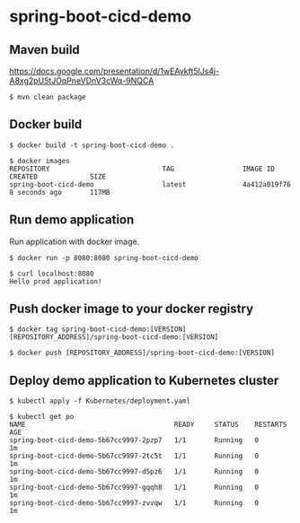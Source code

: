 # spring-boot-cicd-demo

## Maven build

https://docs.google.com/presentation/d/1wEAvkft5lJs4j-A8xg2pU5tJOqPneVDnV3cWq-9NQCA

```
$ mvn clean package
```

## Docker build

```
$ docker build -t spring-boot-cicd-demo .

$ docker images
REPOSITORY                            TAG                 IMAGE ID            CREATED             SIZE
spring-boot-cicd-demo                 latest              4a412a019f76        8 seconds ago       117MB
```

## Run demo application

Run application with docker image.

```
$ docker run -p 8080:8080 spring-boot-cicd-demo

$ curl localhost:8080
Hello prod application!
```

## Push docker image to your docker registry

```
$ docker tag spring-boot-cicd-demo:[VERSION] [REPOSITORY_ADDRESS]/spring-boot-cicd-demo:[VERSION]

$ docker push [REPOSITORY_ADDRESS]/spring-boot-cicd-demo:[VERSION]
```

## Deploy demo application to Kubernetes cluster

```
$ kubectl apply -f Kubernetes/deployment.yaml

$ kubectl get po
NAME                                     READY     STATUS    RESTARTS   AGE
spring-boot-cicd-demo-5b67cc9997-2pzp7   1/1       Running   0          1m
spring-boot-cicd-demo-5b67cc9997-2tc5t   1/1       Running   0          1m
spring-boot-cicd-demo-5b67cc9997-d5pz6   1/1       Running   0          1m
spring-boot-cicd-demo-5b67cc9997-gqqh8   1/1       Running   0          1m
spring-boot-cicd-demo-5b67cc9997-zvvqw   1/1       Running   0          1m
```
